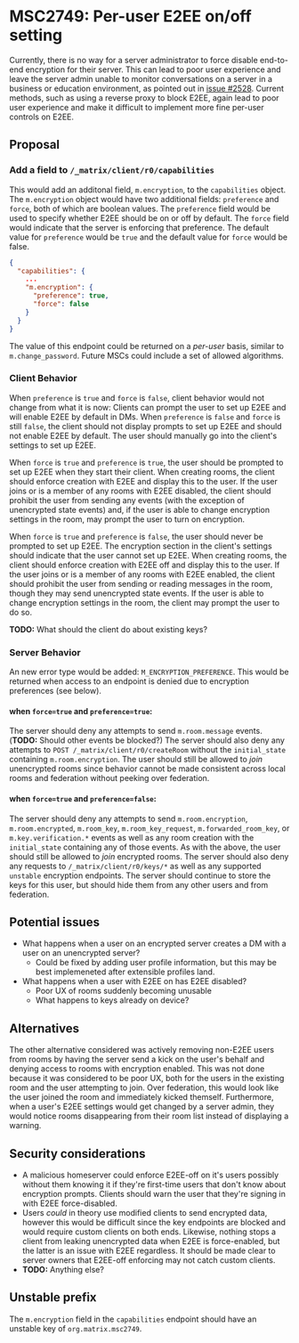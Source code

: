 # MSC2749: Per-user E2EE on/off setting

Currently, there is no way for a server administrator to force disable end-to-end encryption for their
server. This can lead to poor user experience and leave the server admin unable to monitor conversations
on a server in a business or education environment, as pointed out in
[issue #2528](https://github.com/matrix-org/matrix-doc/issues/2528). Current methods, such as using a
reverse proxy to block E2EE, again lead to poor user experience and make it difficult to implement more
fine per-user controls on E2EE.

## Proposal

### Add a field to `/_matrix/client/r0/capabilities`

This would add an additonal field, `m.encryption`, to the `capabilities` object. The `m.encryption` object
would have two additional fields: `preference` and `force`, both of which are boolean values. The
`preference` field would be used to specify whether E2EE should be on or off by default. The `force` field
would indicate that the server is enforcing that preference. The default value for `preference` would be
`true` and the default value for `force` would be false.
```json
{
  "capabilities": {
    ...
    "m.encryption": {
      "preference": true,
      "force": false
    }
  }
}
```
The value of this endpoint could be returned on a *per-user* basis, similar to `m.change_password`. Future
MSCs could include a set of allowed algorithms.

### Client Behavior

When `preference` is `true` and `force` is `false`, client behavior would not change from what it is now:
Clients can prompt the user to set up E2EE and will enable E2EE by default in DMs. When `preference` is
`false` and `force` is still `false`, the client should not display prompts to set up E2EE and should not
enable E2EE by default. The user should manually go into the client's settings to set up E2EE.

When `force` is `true` and `preference` is `true`, the user should be prompted to set up E2EE when they
start their client. When creating rooms, the client should enforce creation with E2EE and display this to the
user. If the user joins or is a member of any rooms with E2EE disabled, the client should prohibit the user
from sending any events (with the exception of unencrypted state events) and, if the user is able to change
encryption settings in the room, may prompt the user to turn on encryption.

When `force` is `true` and `preference` is `false`, the user should never be prompted to set up E2EE. The
encryption section in the client's settings should indicate that the user cannot set up E2EE. When creating
rooms, the client should enforce creation with E2EE off and display this to the user. If the user joins or is
a member of any rooms with E2EE enabled, the client should prohibit the user from sending or reading messages
in the room, though they may send unencrypted state events. If the user is able to change encryption settings
in the room, the client may prompt the user to do so.

**TODO:** What should the client do about existing keys?

### Server Behavior

An new error type would be added: `M_ENCRYPTION_PREFERENCE`. This would be returned when access to an
endpoint is denied due to encryption preferences (see below).

#### when `force=true` and `preference=true`:

The server should deny any attempts to send `m.room.message` events. (**TODO:** Should other events be
blocked?) The server should also deny any attempts to `POST /_matrix/client/r0/createRoom` without the
`initial_state` containing `m.room.encryption`. The user should still be allowed to *join* unencrypted
rooms since behavior cannot be made consistent across local rooms and federation without peeking over
federation.

#### when `force=true` and `preference=false`:

The server should deny any attempts to send `m.room.encryption`, `m.room.encrypted`, `m.room_key`,
`m.room_key_request`, `m.forwarded_room_key`, or `m.key.verification.*` events as well as any room creation
with the `initial_state` containing any of those events. As with the above, the user should still be allowed
to *join* encrypted rooms. The server should also deny any requests to `/_matrix/client/r0/keys/*` as well as
any supported `unstable` encryption endpoints. The server should continue to store the keys for this user,
but should hide them from any other users and from federation.

## Potential issues

* What happens when a user on an encrypted server creates a DM with a user on an unencrypted server?
  * Could be fixed by adding user profile information, but this may be best implemeneted after extensible
    profiles land.
* What happens when a user with E2EE on has E2EE disabled?
  * Poor UX of rooms suddenly becoming unusable
  * What happens to keys already on device?

## Alternatives

The other alternative considered was actively removing non-E2EE users from rooms by having the server send a
kick on the user's behalf and denying access to rooms with encryption enabled. This was not done because it
was considered to be poor UX, both for the users in the existing room and the user attempting to join. Over
federation, this would look like the user joined the room and immediately kicked themself. Furthermore, when
a user's E2EE settings would get changed by a server admin, they would notice rooms disappearing from their
room list instead of displaying a warning.

## Security considerations

* A malicious homeserver could enforce E2EE-off on it's users possibly without them knowing it if they're
  first-time users that don't know about encryption prompts. Clients should warn the user that they're
  signing in with E2EE force-disabled.
* Users *could* in theory use modified clients to send encrypted data, however this would be difficult since
  the key endpoints are blocked and would require custom clients on both ends. Likewise, nothing stops a
  client from leaking unencrypted data when E2EE is force-enabled, but the latter is an issue with E2EE
  regardless. It should be made clear to server owners that E2EE-off enforcing may not catch custom clients.
* **TODO:** Anything else?

## Unstable prefix

The `m.encryption` field in the `capabilities` endpoint should have an unstable key of `org.matrix.msc2749`.

